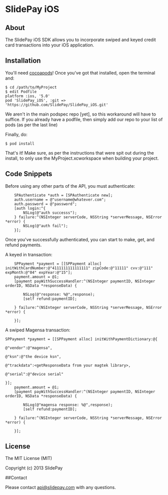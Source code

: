 SlidePay iOS
=====================

## About
The SlidePay iOS SDK allows you to incorporate swiped and keyed credit card transactions into your iOS application.

## Installation
You'll need [cocoapods](http://cocoapods.org/)! Once you've got that installed, open the terminal and:

```
$ cd /path/to/MyProject
$ edit Podfile
platform :ios, '5.0'
pod 'SlidePay_iOS', :git => 'https://github.com/SlidePay/SlidePay_iOS.git'
```
We aren't in the main podspec repo [yet], so this workaround will have to suffice. If you already have a podfile, then simply add our repo to your list of pods (as per the last line)

Finally, do:
```
$ pod install
```
That's it! Make sure, as per the instructions that were spit out during the install, to only use the MyProject.xcworkspace when building your project.

## Code Snippets
Before using any other parts of the API, you must authenticate:

```objc
    SPAuthenticate *auth = [SPAuthenticate new];
    auth.username = @"username@whatever.com";
    auth.password = @"password";
    [auth login:^{
        NSLog(@"auth successs");
    } failure:^(NSInteger serverCode, NSString *serverMessage, NSError *error) {
        NSLog(@"auth fail");
    }];
```

Once you've successfully authenticated, you can start to make, get, and refund payments.

A keyed in transaction:
```objc
    SPPayment *payment = [[SPPayment alloc] initWithCardNumber:@"4111111111111111" zipCode:@"11111" cvv:@"111" expMonth:@"04" expYear:@"15"];
    payment.amount = @1;
    [payment payWithSuccessHandler:^(NSInteger paymentID, NSInteger orderID, NSData *responseData) {
        
        NSLog(@"response: %@",response);
        [self refund:paymentID];
        
    } failure:^(NSInteger serverCode, NSString *serverMessage, NSError *error) {

    }];
```

A swiped Magensa transaction:
```objc
SPPayment *payment = [[SPPayment alloc] initWithPaymentDictionary:@{
                                                                        @"vendor":@"magensa",
                                                                        @"ksn":@"the device ksn",
                                                                        @"trackdata":<getResponseData from your magtek library>,
                                                                        @"serial":@"device serial"
                                                                        }];
    payment.amount = @1;
    [payment payWithSuccessHandler:^(NSInteger paymentID, NSInteger orderID, NSData *responseData) {
       
        NSLog(@"magensa response: %@",response);
        [self refund:paymentID];
        
    } failure:^(NSInteger serverCode, NSString *serverMessage, NSError *error) {
    
    }];
```

## License

The MIT License (MIT)

Copyright (c) 2013 SlidePay


##Contact

Please contact api@slidepay.com with any questions.

